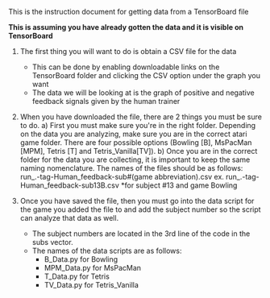 This is the instruction document for getting data from a TensorBoard file

**This is assuming you have already gotten the data and it is visible on TensorBoard**



1. The first thing you will want to do is obtain a CSV file for the data
	- This can be done by enabling downloadable links on the TensorBoard folder and clicking the CSV 	   option under the graph you want
	- The data we will be looking at is the graph of positive and negative feedback signals given by 	   the human trainer

2. When you have downloaded the file, there are 2 things you must be sure to do.
	a) First you must make sure you're in the right folder. Depending on the data you are analyzing, make sure you are in the correct atari game folder. There are four possible options (Bowling [B], MsPacMan [MPM], Tetris [T] and Tetris_Vanilla[TV]). 
	b) Once you are in the correct folder for the data you are collecting, it is important to keep the same naming nomenclature. The names of the files should be as follows: 
			run_.-tag-Human_feedback-sub#(game abbreviation).csv
		ex. run_.-tag-Human_feedback-sub13B.csv    *for subject #13 and game Bowling

3. Once you have saved the file, then you must go into the data script for the game you added the file to and add the subject number so the script can analyze that data as well. 
	- The subject numbers are located in the 3rd line of the code in the subs vector.
	- The names of the data scripts are as follows:
		- B_Data.py for Bowling
		- MPM_Data.py for MsPacMan
		- T_Data.py for Tetris
		- TV_Data.py for Tetris_Vanilla

